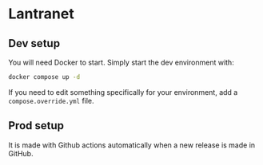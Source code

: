 # Lantranet

## Dev setup

You will need Docker to start.
Simply start the dev environment with:
```bash
docker compose up -d
```

If you need to edit something specifically for your environment, add a `compose.override.yml` file.

## Prod setup

It is made with Github actions automatically when a new release is made in GitHub.
